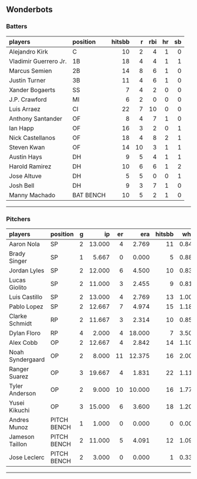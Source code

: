 ## Wonderbots

### Batters

 
|players               |position  | hitsbb|  r| rbi| hr| sb| 
|:---------------------|:---------|------:|--:|---:|--:|--:| 
|Alejandro Kirk        |C         |     10|  2|   4|  1|  0| 
|Vladimir Guerrero Jr. |1B        |     18|  4|   4|  1|  1| 
|Marcus Semien         |2B        |     14|  8|   6|  1|  0| 
|Justin Turner         |3B        |     11|  4|   6|  1|  0| 
|Xander Bogaerts       |SS        |      7|  4|   2|  0|  0| 
|J.P. Crawford         |MI        |      6|  2|   0|  0|  0| 
|Luis Arraez           |CI        |     22|  7|  10|  0|  0| 
|Anthony Santander     |OF        |      8|  4|   7|  1|  0| 
|Ian Happ              |OF        |     16|  3|   2|  0|  1| 
|Nick Castellanos      |OF        |     18|  4|   8|  2|  1| 
|Steven Kwan           |OF        |     14| 10|   3|  1|  1| 
|Austin Hays           |DH        |      9|  5|   4|  1|  1| 
|Harold Ramirez        |DH        |     10|  6|   6|  1|  2| 
|Jose Altuve           |DH        |      5|  5|   0|  0|  1| 
|Josh Bell             |DH        |      9|  3|   7|  1|  0| 
|Manny Machado         |BAT BENCH |     10|  5|   2|  1|  0| 


* * *

### Pitchers

 
|players          |position    |  g|     ip| er|    era| hitsbb|  whip| so|  w| sv| 
|:----------------|:-----------|--:|------:|--:|------:|------:|-----:|--:|--:|--:| 
|Aaron Nola       |SP          |  2| 13.000|  4|  2.769|     11| 0.846| 17|  1|  0| 
|Brady Singer     |SP          |  1|  5.667|  0|  0.000|      5| 0.882|  7|  1|  0| 
|Jordan Lyles     |SP          |  2| 12.000|  6|  4.500|     10| 0.833| 10|  0|  0| 
|Lucas Giolito    |SP          |  2| 11.000|  3|  2.455|      9| 0.818| 12|  2|  0| 
|Luis Castillo    |SP          |  2| 13.000|  4|  2.769|     13| 1.000| 16|  0|  0| 
|Pablo Lopez      |SP          |  2| 12.667|  7|  4.974|     15| 1.184| 11|  0|  0| 
|Clarke Schmidt   |RP          |  2| 11.667|  3|  2.314|     10| 0.857|  8|  0|  0| 
|Dylan Floro      |RP          |  4|  2.000|  4| 18.000|      7| 3.500|  3|  0|  2| 
|Alex Cobb        |OP          |  2| 12.667|  4|  2.842|     14| 1.105| 14|  1|  0| 
|Noah Syndergaard |OP          |  2|  8.000| 11| 12.375|     16| 2.000|  5|  0|  0| 
|Ranger Suarez    |OP          |  3| 19.667|  4|  1.831|     22| 1.119| 15|  1|  0| 
|Tyler Anderson   |OP          |  2|  9.000| 10| 10.000|     16| 1.778|  8|  1|  0| 
|Yusei Kikuchi    |OP          |  3| 15.000|  6|  3.600|     18| 1.200| 16|  1|  0| 
|Andres Munoz     |PITCH BENCH |  1|  1.000|  0|  0.000|      0| 0.000|  2|  0|  0| 
|Jameson Taillon  |PITCH BENCH |  2| 11.000|  5|  4.091|     12| 1.091|  8|  1|  0| 
|Jose Leclerc     |PITCH BENCH |  2|  3.000|  0|  0.000|      1| 0.333|  5|  0|  0| 


* * *


